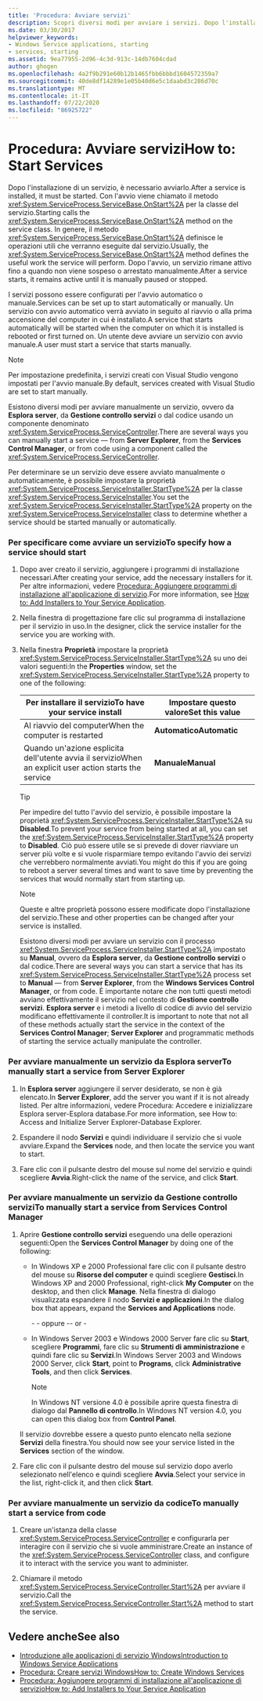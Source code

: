 ```yaml
---
title: 'Procedura: Avviare servizi'
description: Scopri diversi modi per avviare i servizi. Dopo l'installazione di un servizio, è necessario avviarlo. L'avvio chiama il metodo OnStart sulla classe del servizio.
ms.date: 03/30/2017
helpviewer_keywords:
- Windows Service applications, starting
- services, starting
ms.assetid: 9ea77955-2d96-4c3d-913c-14db7604cdad
author: ghogen
ms.openlocfilehash: 4a2f9b291e60b12b1465fbb6bbbd1604572359a7
ms.sourcegitcommit: 40de8df14289e1e05b40d6e5c1daabd3c286d70c
ms.translationtype: MT
ms.contentlocale: it-IT
ms.lasthandoff: 07/22/2020
ms.locfileid: "86925722"
---
```

# <a name="how-to-start-services"></a><span data-ttu-id="cae54-105">Procedura: Avviare servizi</span><span class="sxs-lookup"><span data-stu-id="cae54-105">How to: Start Services</span></span>

<span data-ttu-id="cae54-106">Dopo l'installazione di un servizio, è necessario avviarlo.</span><span class="sxs-lookup"><span data-stu-id="cae54-106">After a service is installed, it must be started.</span></span> <span data-ttu-id="cae54-107">Con l'avvio viene chiamato il metodo <xref:System.ServiceProcess.ServiceBase.OnStart%2A> per la classe del servizio.</span><span class="sxs-lookup"><span data-stu-id="cae54-107">Starting calls the <xref:System.ServiceProcess.ServiceBase.OnStart%2A> method on the service class.</span></span> <span data-ttu-id="cae54-108">In genere, il metodo <xref:System.ServiceProcess.ServiceBase.OnStart%2A> definisce le operazioni utili che verranno eseguite dal servizio.</span><span class="sxs-lookup"><span data-stu-id="cae54-108">Usually, the <xref:System.ServiceProcess.ServiceBase.OnStart%2A> method defines the useful work the service will perform.</span></span> <span data-ttu-id="cae54-109">Dopo l'avvio, un servizio rimane attivo fino a quando non viene sospeso o arrestato manualmente.</span><span class="sxs-lookup"><span data-stu-id="cae54-109">After a service starts, it remains active until it is manually paused or stopped.</span></span>

<span data-ttu-id="cae54-110">I servizi possono essere configurati per l'avvio automatico o manuale.</span><span class="sxs-lookup"><span data-stu-id="cae54-110">Services can be set up to start automatically or manually.</span></span> <span data-ttu-id="cae54-111">Un servizio con avvio automatico verrà avviato in seguito al riavvio o alla prima accensione del computer in cui è installato.</span><span class="sxs-lookup"><span data-stu-id="cae54-111">A service that starts automatically will be started when the computer on which it is installed is rebooted or first turned on.</span></span> <span data-ttu-id="cae54-112">Un utente deve avviare un servizio con avvio manuale.</span><span class="sxs-lookup"><span data-stu-id="cae54-112">A user must start a service that starts manually.</span></span>

> [!NOTE]
> <span data-ttu-id="cae54-113">Per impostazione predefinita, i servizi creati con Visual Studio vengono impostati per l'avvio manuale.</span><span class="sxs-lookup"><span data-stu-id="cae54-113">By default, services created with Visual Studio are set to start manually.</span></span>

<span data-ttu-id="cae54-114">Esistono diversi modi per avviare manualmente un servizio, ovvero da **Esplora server**, da **Gestione controllo servizi** o dal codice usando un componente denominato <xref:System.ServiceProcess.ServiceController>.</span><span class="sxs-lookup"><span data-stu-id="cae54-114">There are several ways you can manually start a service — from **Server Explorer**, from the **Services Control Manager**, or from code using a component called the <xref:System.ServiceProcess.ServiceController>.</span></span>

<span data-ttu-id="cae54-115">Per determinare se un servizio deve essere avviato manualmente o automaticamente, è possibile impostare la proprietà <xref:System.ServiceProcess.ServiceInstaller.StartType%2A> per la classe <xref:System.ServiceProcess.ServiceInstaller>.</span><span class="sxs-lookup"><span data-stu-id="cae54-115">You set the <xref:System.ServiceProcess.ServiceInstaller.StartType%2A> property on the <xref:System.ServiceProcess.ServiceInstaller> class to determine whether a service should be started manually or automatically.</span></span>

### <a name="to-specify-how-a-service-should-start"></a><span data-ttu-id="cae54-116">Per specificare come avviare un servizio</span><span class="sxs-lookup"><span data-stu-id="cae54-116">To specify how a service should start</span></span>

1. <span data-ttu-id="cae54-117">Dopo aver creato il servizio, aggiungere i programmi di installazione necessari.</span><span class="sxs-lookup"><span data-stu-id="cae54-117">After creating your service, add the necessary installers for it.</span></span> <span data-ttu-id="cae54-118">Per altre informazioni, vedere [Procedura: Aggiungere programmi di installazione all'applicazione di servizio](how-to-add-installers-to-your-service-application.md).</span><span class="sxs-lookup"><span data-stu-id="cae54-118">For more information, see [How to: Add Installers to Your Service Application](how-to-add-installers-to-your-service-application.md).</span></span>

2. <span data-ttu-id="cae54-119">Nella finestra di progettazione fare clic sul programma di installazione per il servizio in uso.</span><span class="sxs-lookup"><span data-stu-id="cae54-119">In the designer, click the service installer for the service you are working with.</span></span>

3. <span data-ttu-id="cae54-120">Nella finestra **Proprietà** impostare la proprietà <xref:System.ServiceProcess.ServiceInstaller.StartType%2A> su uno dei valori seguenti:</span><span class="sxs-lookup"><span data-stu-id="cae54-120">In the **Properties** window, set the <xref:System.ServiceProcess.ServiceInstaller.StartType%2A> property to one of the following:</span></span>

    |<span data-ttu-id="cae54-121">Per installare il servizio</span><span class="sxs-lookup"><span data-stu-id="cae54-121">To have your service install</span></span>|<span data-ttu-id="cae54-122">Impostare questo valore</span><span class="sxs-lookup"><span data-stu-id="cae54-122">Set this value</span></span>|
    |----------------------------------|--------------------|
    |<span data-ttu-id="cae54-123">Al riavvio del computer</span><span class="sxs-lookup"><span data-stu-id="cae54-123">When the computer is restarted</span></span>|<span data-ttu-id="cae54-124">**Automatico**</span><span class="sxs-lookup"><span data-stu-id="cae54-124">**Automatic**</span></span>|
    |<span data-ttu-id="cae54-125">Quando un'azione esplicita dell'utente avvia il servizio</span><span class="sxs-lookup"><span data-stu-id="cae54-125">When an explicit user action starts the service</span></span>|<span data-ttu-id="cae54-126">**Manuale**</span><span class="sxs-lookup"><span data-stu-id="cae54-126">**Manual**</span></span>|

    > [!TIP]
    > <span data-ttu-id="cae54-127">Per impedire del tutto l'avvio del servizio, è possibile impostare la proprietà <xref:System.ServiceProcess.ServiceInstaller.StartType%2A> su **Disabled**.</span><span class="sxs-lookup"><span data-stu-id="cae54-127">To prevent your service from being started at all, you can set the <xref:System.ServiceProcess.ServiceInstaller.StartType%2A> property to **Disabled**.</span></span> <span data-ttu-id="cae54-128">Ciò può essere utile se si prevede di dover riavviare un server più volte e si vuole risparmiare tempo evitando l'avvio dei servizi che verrebbero normalmente avviati.</span><span class="sxs-lookup"><span data-stu-id="cae54-128">You might do this if you are going to reboot a server several times and want to save time by preventing the services that would normally start from starting up.</span></span>

    > [!NOTE]
    > <span data-ttu-id="cae54-129">Queste e altre proprietà possono essere modificate dopo l'installazione del servizio.</span><span class="sxs-lookup"><span data-stu-id="cae54-129">These and other properties can be changed after your service is installed.</span></span>

    <span data-ttu-id="cae54-130">Esistono diversi modi per avviare un servizio con il processo <xref:System.ServiceProcess.ServiceInstaller.StartType%2A> impostato su **Manual**, ovvero da **Esplora server**, da **Gestione controllo servizi** o dal codice.</span><span class="sxs-lookup"><span data-stu-id="cae54-130">There are several ways you can start a service that has its <xref:System.ServiceProcess.ServiceInstaller.StartType%2A> process set to **Manual** — from **Server Explorer**, from the **Windows Services Control Manager**, or from code.</span></span> <span data-ttu-id="cae54-131">È importante notare che non tutti questi metodi avviano effettivamente il servizio nel contesto di **Gestione controllo servizi**. **Esplora server** e i metodi a livello di codice di avvio del servizio modificano effettivamente il controller.</span><span class="sxs-lookup"><span data-stu-id="cae54-131">It is important to note that not all of these methods actually start the service in the context of the **Services Control Manager**; **Server Explorer** and programmatic methods of starting the service actually manipulate the controller.</span></span>

### <a name="to-manually-start-a-service-from-server-explorer"></a><span data-ttu-id="cae54-132">Per avviare manualmente un servizio da Esplora server</span><span class="sxs-lookup"><span data-stu-id="cae54-132">To manually start a service from Server Explorer</span></span>

1. <span data-ttu-id="cae54-133">In **Esplora server** aggiungere il server desiderato, se non è già elencato.</span><span class="sxs-lookup"><span data-stu-id="cae54-133">In **Server Explorer**, add the server you want if it is not already listed.</span></span> <span data-ttu-id="cae54-134">Per altre informazioni, vedere Procedura: Accedere e inizializzare Esplora server-Esplora database.</span><span class="sxs-lookup"><span data-stu-id="cae54-134">For more information, see How to: Access and Initialize Server Explorer-Database Explorer.</span></span>

2. <span data-ttu-id="cae54-135">Espandere il nodo **Servizi** e quindi individuare il servizio che si vuole avviare.</span><span class="sxs-lookup"><span data-stu-id="cae54-135">Expand the **Services** node, and then locate the service you want to start.</span></span>

3. <span data-ttu-id="cae54-136">Fare clic con il pulsante destro del mouse sul nome del servizio e quindi scegliere **Avvia**.</span><span class="sxs-lookup"><span data-stu-id="cae54-136">Right-click the name of the service, and click **Start**.</span></span>

### <a name="to-manually-start-a-service-from-services-control-manager"></a><span data-ttu-id="cae54-137">Per avviare manualmente un servizio da Gestione controllo servizi</span><span class="sxs-lookup"><span data-stu-id="cae54-137">To manually start a service from Services Control Manager</span></span>

1. <span data-ttu-id="cae54-138">Aprire **Gestione controllo servizi** eseguendo una delle operazioni seguenti:</span><span class="sxs-lookup"><span data-stu-id="cae54-138">Open the **Services Control Manager** by doing one of the following:</span></span>

    - <span data-ttu-id="cae54-139">In Windows XP e 2000 Professional fare clic con il pulsante destro del mouse su **Risorse del computer** e quindi scegliere **Gestisci**.</span><span class="sxs-lookup"><span data-stu-id="cae54-139">In Windows XP and 2000 Professional, right-click **My Computer** on the desktop, and then click **Manage**.</span></span> <span data-ttu-id="cae54-140">Nella finestra di dialogo visualizzata espandere il nodo **Servizi e applicazioni**.</span><span class="sxs-lookup"><span data-stu-id="cae54-140">In the dialog box that appears, expand the **Services and Applications** node.</span></span>

      <span data-ttu-id="cae54-141">\- - oppure -</span><span class="sxs-lookup"><span data-stu-id="cae54-141">\- or -</span></span>

    - <span data-ttu-id="cae54-142">In Windows Server 2003 e Windows 2000 Server fare clic su **Start**, scegliere **Programmi**, fare clic su **Strumenti di amministrazione** e quindi fare clic su **Servizi**.</span><span class="sxs-lookup"><span data-stu-id="cae54-142">In Windows Server 2003 and Windows 2000 Server, click **Start**, point to **Programs**, click **Administrative Tools**, and then click **Services**.</span></span>

      > [!NOTE]
      > <span data-ttu-id="cae54-143">In Windows NT versione 4.0 è possibile aprire questa finestra di dialogo dal **Pannello di controllo**.</span><span class="sxs-lookup"><span data-stu-id="cae54-143">In Windows NT version 4.0, you can open this dialog box from **Control Panel**.</span></span>

    <span data-ttu-id="cae54-144">Il servizio dovrebbe essere a questo punto elencato nella sezione **Servizi** della finestra.</span><span class="sxs-lookup"><span data-stu-id="cae54-144">You should now see your service listed in the **Services** section of the window.</span></span>

2. <span data-ttu-id="cae54-145">Fare clic con il pulsante destro del mouse sul servizio dopo averlo selezionato nell'elenco e quindi scegliere **Avvia**.</span><span class="sxs-lookup"><span data-stu-id="cae54-145">Select your service in the list, right-click it, and then click **Start**.</span></span>

### <a name="to-manually-start-a-service-from-code"></a><span data-ttu-id="cae54-146">Per avviare manualmente un servizio da codice</span><span class="sxs-lookup"><span data-stu-id="cae54-146">To manually start a service from code</span></span>

1. <span data-ttu-id="cae54-147">Creare un'istanza della classe <xref:System.ServiceProcess.ServiceController> e configurarla per interagire con il servizio che si vuole amministrare.</span><span class="sxs-lookup"><span data-stu-id="cae54-147">Create an instance of the <xref:System.ServiceProcess.ServiceController> class, and configure it to interact with the service you want to administer.</span></span>

2. <span data-ttu-id="cae54-148">Chiamare il metodo <xref:System.ServiceProcess.ServiceController.Start%2A> per avviare il servizio.</span><span class="sxs-lookup"><span data-stu-id="cae54-148">Call the <xref:System.ServiceProcess.ServiceController.Start%2A> method to start the service.</span></span>

## <a name="see-also"></a><span data-ttu-id="cae54-149">Vedere anche</span><span class="sxs-lookup"><span data-stu-id="cae54-149">See also</span></span>

- [<span data-ttu-id="cae54-150">Introduzione alle applicazioni di servizio Windows</span><span class="sxs-lookup"><span data-stu-id="cae54-150">Introduction to Windows Service Applications</span></span>](introduction-to-windows-service-applications.md)
- [<span data-ttu-id="cae54-151">Procedura: Creare servizi Windows</span><span class="sxs-lookup"><span data-stu-id="cae54-151">How to: Create Windows Services</span></span>](how-to-create-windows-services.md)
- [<span data-ttu-id="cae54-152">Procedura: Aggiungere programmi di installazione all'applicazione di servizio</span><span class="sxs-lookup"><span data-stu-id="cae54-152">How to: Add Installers to Your Service Application</span></span>](how-to-add-installers-to-your-service-application.md)
